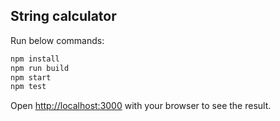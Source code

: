 ## String calculator

Run below commands:

```bash
npm install
npm run build
npm start
npm test
```

Open [http://localhost:3000](http://localhost:3000) with your browser to see the result.